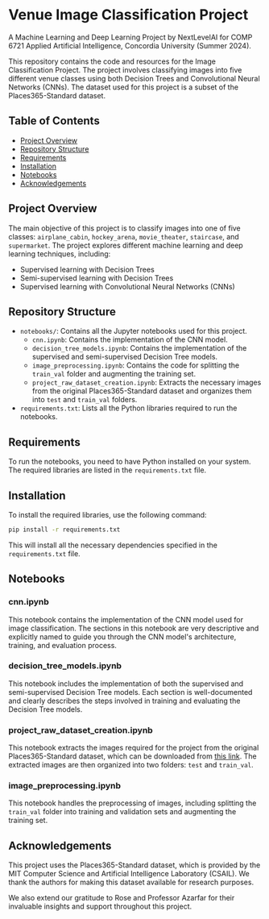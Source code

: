 # Venue Image Classification Project
A Machine Learning and Deep Learning Project by NextLevelAI for COMP 6721 Applied Artificial Intelligence, Concordia University (Summer 2024).

This repository contains the code and resources for the Image Classification Project. The project involves classifying images into five different venue classes using both Decision Trees and Convolutional Neural Networks (CNNs). The dataset used for this project is a subset of the Places365-Standard dataset.

## Table of Contents
- [Project Overview](#project-overview)
- [Repository Structure](#repository-structure)
- [Requirements](#requirements)
- [Installation](#installation)
- [Notebooks](#notebooks)
- [Acknowledgements](#acknowledgements)

## Project Overview

The main objective of this project is to classify images into one of five classes: `airplane_cabin`, `hockey_arena`, `movie_theater`, `staircase`, and `supermarket`. The project explores different machine learning and deep learning techniques, including:
- Supervised learning with Decision Trees
- Semi-supervised learning with Decision Trees
- Supervised learning with Convolutional Neural Networks (CNNs)

## Repository Structure

- `notebooks/`: Contains all the Jupyter notebooks used for this project.
  - `cnn.ipynb`: Contains the implementation of the CNN model.
  - `decision_tree_models.ipynb`: Contains the implementation of the supervised and semi-supervised Decision Tree models.
  - `image_preprocessing.ipynb`: Contains the code for splitting the `train_val` folder and augmenting the training set.
  - `project_raw_dataset_creation.ipynb`: Extracts the necessary images from the original Places365-Standard dataset and organizes them into `test` and `train_val` folders.
- `requirements.txt`: Lists all the Python libraries required to run the notebooks.

## Requirements

To run the notebooks, you need to have Python installed on your system. The required libraries are listed in the `requirements.txt` file.

## Installation

To install the required libraries, use the following command:
```bash
pip install -r requirements.txt
```

This will install all the necessary dependencies specified in the `requirements.txt` file.

## Notebooks

### cnn.ipynb
This notebook contains the implementation of the CNN model used for image classification. The sections in this notebook are very descriptive and explicitly named to guide you through the CNN model's architecture, training, and evaluation process.

### decision_tree_models.ipynb
This notebook includes the implementation of both the supervised and semi-supervised Decision Tree models. Each section is well-documented and clearly describes the steps involved in training and evaluating the Decision Tree models.

### project_raw_dataset_creation.ipynb
This notebook extracts the images required for the project from the original Places365-Standard dataset, which can be downloaded from [this link](http://places2.csail.mit.edu/download-private.html). The extracted images are then organized into two folders: `test` and `train_val`.

### image_preprocessing.ipynb
This notebook handles the preprocessing of images, including splitting the `train_val` folder into training and validation sets and augmenting the training set. 

## Acknowledgements

This project uses the Places365-Standard dataset, which is provided by the MIT Computer Science and Artificial Intelligence Laboratory (CSAIL). We thank the authors for making this dataset available for research purposes.

We also extend our gratitude to Rose and Professor Azarfar for their invaluable insights and support throughout this project.
